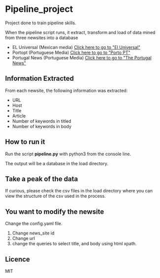 # Pipeline_project

Project done to train pipeline skills.

When the pipeline script runs, it extract, transform and load of data mined from three newsites into a database

- EL Universal (Mexican media) [Click here to go to "El Universal"](https://www.eluniversal.com.mx/)
- Portopt (Portuguese Media) [Click here to go to "Porto PT"](https://www.porto.pt/pt)
- Portugal News (Portuguese Media) [Click here to go to "The Portugal News"](https://www."theportugalnews.com/)

## Information Extracted

From each newsite, the following information was extracted:
- URL
- Host 
- Title  
- Article 
- Number of keywords in titled
- Number of keywords in body

## How to run it

Run the script **pipeline.py** with python3 from the console line.

The output will be a database in the load directory.

## Take a peak of the data

If curious, please check the csv files in the load directory where you can view the structure of the csv used in the process.

## You want to modify the newsite

Change the config.yaml file.

1. Change news_site id
2. Change url
3. change the queries to select title, and body using html xpath.

## Licence

MIT